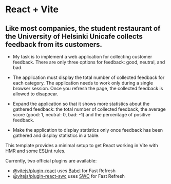 # React + Vite

## Like most companies, the student restaurant of the University of Helsinki Unicafe collects feedback from its customers. 

- My task is to implement a web application for collecting customer feedback. There are only three options for feedback: good, neutral, and bad.

- The application must display the total number of collected feedback for each category. The application needs to work only during a single browser session. Once you refresh the page, the collected feedback is allowed to disappear.

- Expand the application so that it shows more statistics about the gathered feedback: the total number of collected feedback, the average score (good: 1, neutral: 0, bad: -1) and the percentage of positive feedback.

- Make the application to display statistics only once feedback has been gathered and display statistics in a table.

This template provides a minimal setup to get React working in Vite with HMR and some ESLint rules.

Currently, two official plugins are available:

- [@vitejs/plugin-react](https://github.com/vitejs/vite-plugin-react/blob/main/packages/plugin-react/README.md) uses [Babel](https://babeljs.io/) for Fast Refresh
- [@vitejs/plugin-react-swc](https://github.com/vitejs/vite-plugin-react-swc) uses [SWC](https://swc.rs/) for Fast Refresh
